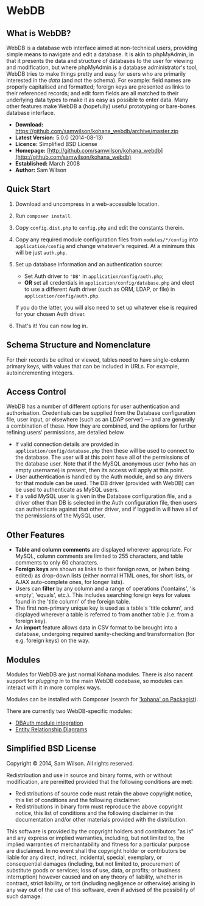 # WebDB

## What is WebDB?

WebDB is a database web interface aimed at non-technical users, providing simple
means to navigate and edit a database.  It is akin to phpMyAdmin, in that it
presents the data and structure of databases to the user for viewing and
modification, but where phpMyAdmin is a database administrator's tool, WebDB
tries to make things pretty and easy for users who are primarily interested in
the *data* (and not the schema).  For example: field names are properly
capitalised and formatted; foreign keys are presented as links to their referenced
records; and edit form fields are all matched to their underlying data types to
make it as easy as possible to enter data.  Many other features make WebDB a
(hopefully) useful prototyping or bare-bones database interface.

* **Download:** https://github.com/samwilson/kohana_webdb/archive/master.zip
* **Latest Version:** 5.0.0 (2014-08-13)
* **Licence:** Simplified BSD License
* **Homepage:** [http://github.com/samwilson/kohana_webdb](http://github.com/samwilson/kohana_webdb)
* **Established:** March 2008
* **Author:** Sam Wilson

## Quick Start

1. Download and uncompress in a web-accessible location.

2. Run `composer install`.

3. Copy `config.dist.php` to `config.php` and edit the constants therein.

4. Copy any required module configuration files from `modules/*/config` into
   `application/config` and change whatever's required. At a minimum this will
   be just `auth.php`.

5. Set up database information and an authentication source:
   * Set Auth driver to `'DB'` in `application/config/auth.php`;
   * **OR** set all credentials in `application/config/database.php` and elect
     to use a different Auth driver (such as ORM, LDAP, or file) in
     `application/config/auth.php`.

   If you do the latter, you will also need to set up whatever else is required
   for your chosen Auth driver.

6. That's it! You can now log in.

## Schema Structure and Nomenclature

For their records be edited or viewed, tables need to have single-column primary
keys, with values that can be included in URLs. For example, autoincrementing
integers.

## Access Control

WebDB has a number of different options for user authentication and
authorisation. Credentials can be supplied from the Database configuration
file, user input, or elsewhere (such as an LDAP server) — and are generally a
combination of these. How they are combined, and the options for further
refining users' permissions, are detailed below.

* If valid connection details are provided in `application/config/database.php`
  then these will be used to connect to the database.  The user will at this
  point have all of the permissions of the database user.  Note that if the
  MySQL anonymous user (who has an empty username) is present, then its access
  will apply at this point.
* User authentication is handled by the Auth module, and so any drivers for that
  module can be used.  The DB driver (provided with WebDB) can be used to
  authenticate as MySQL users.
* If a valid MySQL user is given in the Database configuration file, and a
  driver other than DB is selected in the Auth configuration file, then users
  can authenticate against that other driver, and if logged in will have all of
  the permissions of the MySQL user.

## Other Features

* **Table and column comments** are displayed wherever appropriate.  For MySQL,
  column comments are limited to 255 characters, and table comments to only 60
  characters.
* **Foreign keys** are shown as links to their foreign rows, or (when being
  edited) as drop-down lists (either normal HTML ones, for short lists, or AJAX
  auto-complete ones, for longer lists).
* Users can **filter** by any column and a range of operations ('contains',
  'is empty', 'equals', etc.).  This includes searching foreign keys for values
  found in the 'title column' of the foreign table.
* The first non-primary unique key is used as a table's 'title column', and
  displayed wherever a table is referred to from another table (i.e. from a
  foreign key).
* An **import** feature allows data in CSV format to be brought into a database,
  undergoing required sanity-checking and transformation (for e.g. foreign keys)
  on the way.

## Modules

Modules for WebDB are just normal Kohana modules. There is also nacent support for
*plugging in* to the main WebDB codebase, so modules can interact with it in
more complex ways.

Modules can be installed with Composer (search for
['kohana' on Packagist](https://packagist.org/search/?q=kohana)).

There are currently two WebDB-specific modules:

* [DBAuth module integration](https://packagist.org/packages/samwilson/kohana_webdb_dbauth)
* [Entity Relationship Diagrams](https://packagist.org/packages/samwilson/kohana_webdb_erd)

## Simplified BSD License

Copyright &copy; 2014, Sam Wilson.  All rights reserved.

Redistribution and use in source and binary forms, with or without modification,
are permitted provided that the following conditions are met:

* Redistributions of source code must retain the above copyright notice, this
  list of conditions and the following disclaimer.
* Redistributions in binary form must reproduce the above copyright notice, this
  list of conditions and the following disclaimer in the documentation and/or
  other materials provided with the distribution.

This software is provided by the copyright holders and contributors "as is" and
any express or implied warranties, including, but not limited to, the implied
warranties of merchantability and fitness for a particular purpose are
disclaimed. In no event shall the copyright holder or contributors be liable for
any direct, indirect, incidental, special, exemplary, or consequential damages
(including, but not limited to, procurement of substitute goods or services;
loss of use, data, or profits; or business interruption) however caused and on
any theory of liability, whether in contract, strict liability, or tort
(including negligence or otherwise) arising in any way out of the use of this
software, even if advised of the possibility of such damage.
